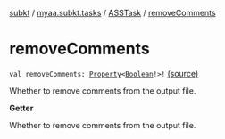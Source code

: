 [subkt](../../index.md) / [myaa.subkt.tasks](../index.md) / [ASSTask](index.md) / [removeComments](./remove-comments.md)

# removeComments

`val removeComments: `[`Property`](https://docs.gradle.org/current/javadoc/org/gradle/api/provider/Property.html)`<`[`Boolean`](https://kotlinlang.org/api/latest/jvm/stdlib/kotlin/-boolean/index.html)`!>!` [(source)](https://github.com/Myaamori/SubKt/blob/0.1.10/src/main/kotlin/myaa/subkt/tasks/asstasks.kt#L41)

Whether to remove comments from the output file.

**Getter**

Whether to remove comments from the output file.

